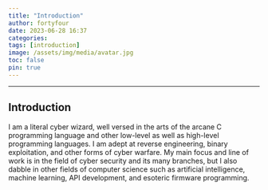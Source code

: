 ```yaml
---
title: "Introduction"
author: fortyfour
date: 2023-06-28 16:37
categories:
tags: [introduction]
image: /assets/img/media/avatar.jpg
toc: false
pin: true
---
```


---
## Introduction

I am a literal cyber wizard, well versed in the arts of the arcane C programming language and other low-level as well as high-level programming languages. I am adept at reverse engineering, binary exploitation, and other forms of cyber warfare. My main focus and line of work is in the field of cyber security and its many branches, but I also dabble in other fields of computer science such as artificial intelligence, machine learning, API development, and esoteric firmware programming.